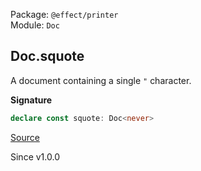 Package: `@effect/printer`<br />
Module: `Doc`<br />

## Doc.squote

A document containing a single `"` character.

**Signature**

```ts
declare const squote: Doc<never>
```

[Source](https://github.com/Effect-TS/effect/tree/main/packages/printer/src/Doc.ts#L839)

Since v1.0.0